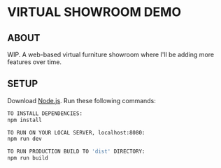 # VIRTUAL SHOWROOM DEMO

## ABOUT
WIP. A web-based virtual furniture showroom where I'll be adding more features over time.

## SETUP
Download [Node.js](https://nodejs.org/en/download/).
Run these following commands:

``` bash
TO INSTALL DEPENDENCIES:
npm install

TO RUN ON YOUR LOCAL SERVER, localhost:8080:
npm run dev

TO RUN PRODUCTION BUILD TO 'dist' DIRECTORY:
npm run build
```
